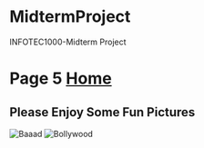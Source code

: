 # MidtermProject
INFOTEC1000-Midterm Project
# Page 5 [Home](README.md)
## Please Enjoy Some Fun Pictures

![Baaad](https://i.redd.it/oe1haxez3ld51.png)
![Bollywood](https://external-preview.redd.it/DdAGR669ioZy3s0VCxWOhjyFlA8U2jJehSx5mx0_3w8.gif?format=mp4&s=558f943af4b2a6395fd801ede9f86fd7cbe973c4)

